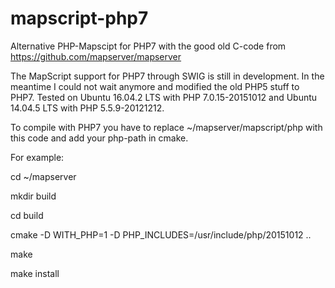 # mapscript-php7
Alternative PHP-Mapscipt for PHP7 with the good old C-code from https://github.com/mapserver/mapserver

The MapScript support for PHP7 through SWIG is still in development. In the meantime I could not wait anymore and modified the old PHP5 stuff to PHP7. Tested on Ubuntu 16.04.2 LTS with PHP 7.0.15-20151012 and Ubuntu 14.04.5 LTS with PHP 5.5.9-20121212.

To compile with PHP7 you have to replace ~/mapserver/mapscript/php with this code and add your php-path in cmake.

For example:

cd ~/mapserver

mkdir build

cd build

cmake -D WITH_PHP=1 -D PHP_INCLUDES=/usr/include/php/20151012 ..

make

make install

